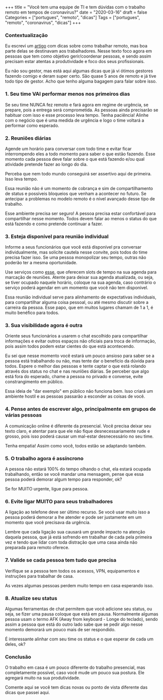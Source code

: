 +++
title = "Você tem uma equipe de TI e tem dúvidas com o trabalho remoto em tempos de coronavírus?"
date = "2020-03-16"
draft = false
Categories = ["portugues", "remoto", "dicas"]
Tags = ["portugues", "remoto", "coronavirus", "dicas"]
+++

### Contextualização

Eu escrevi um [artigo](https://gomex.me/2020/03/15/em-casa-por-conta-do-coronav%C3%ADrus-segue-algumas-dicas-para-trabalhar-remoto/) com dicas sobre como trabalhar remoto, mas boa parte delas se destinavam aos trabalhadores. Nesse texto foco agora em pessoas que tem como objetivo gerir/coordenar pessoas, e sendo assim precisam estar atentas a produtividade e foco dos seus profissionais.

Eu não sou gestor, mas está aqui algumas dicas que já vi ótimos gestores fazendo comigo e deram super certo. São quase 5 anos de remoto e já tive todo tipo de gestor. Acho que tenho alguma bagagem para falar sobre isso.

### 1. Seu time VAI performar menos nos primeiros dias

Se seu time NUNCA fez remoto e fará agora em regime de urgência, se prepare, pois a entrega será comprometida. As pessoas ainda precisarão se habituar com isso e esse processo leva tempo. Tenha paciência! Alinhe com o negócio que é uma medida de urgência e logo o time voltará a performar como esperado.

### 2. Reuniões diárias

Agende um horário para conversar com todo time e evitar ficar interrompendo eles a todo momento para saber o que estão fazendo. Esse momento cada pessoa deve falar sobre o que está fazendo e/ou qual atividade pretende fazer ao longo do dia.

Perceba que nem todo mundo conseguirá ser assertivo aqui de primeira. Isso leva tempo.

Essa reunião não é um momento de cobrança e sim de compartilhamento de status e possíveis bloqueios que venham a acontecer no futuro. Se antecipar a problemas no modelo remoto é o nível avançado desse tipo de trabalho.

Esse ambiente precisa ser seguro! A pessoa precisa estar confortável para compartilhar nesse momento. Todos devem falar ao menos o status do que está fazendo e como pretende continuar a fazer.

### 3. Esteja disponível para reunião individual

Informe a seus funcionários que você está disponível pra conversar individualmente, mas solicite cautela nesse convite, pois todos do time precisa fazer isso. Se uma pessoa monopolizar seu tempo, outras não poderão ter a mesma oportunidade.

Use serviços como [esse](https://calendly.com/pt), que oferecem slots de tempo na sua agenda para marcação de reuniões. Atente para deixar sua agenda atualizada, ou seja, se tiver ocupado naquele horário, coloque na sua agenda, caso contrário o serviço poderá agendar em um momento que você não tem disponível.

Essa reunião individual serve para alinhamento de expectativas individuais, para compartilhar alguma coisa pessoal, ou até mesmo discutir sobre a carreira da pessoa. Esse papo, que em muitos lugares chamam de 1 a 1, é muito benéfico para todos.

### 3. Sua visibilidade agora é outra

Oriente seus funcionários a usarem o chat escolhido para compartilhar informações e evitar outros espaços não oficiais para troca de informação, pois assim todos podem estar cientes do que está acontecendo.

Eu sei que nesse momento você estará um pouco ansioso para saber se a pessoa está trabalhando ou não, mas tente dar o benefício da dúvida para todos. Espere o melhor das pessoas e tente captar o que está rolando através dos status no chat e nas reunIões diárias. Se perceber que algo está fora do esperado, chame a pessoa no privado e converse, evite constrangimento em público.

Essa ideia de "dar exemplo" em público não funciona bem. Isso criará um ambiente hostil e as pessoas passarão a esconder as coisas de você.

### 4. Pense antes de escrever algo, principalmente em grupos de várias pessoas

A comunicação online é diferente da presencial. Você precisa deixar seu texto claro, e atentar para que ele não fique desnecessariamente rude e grosso, pois isso poderá causar um mal-estar desnecessário no seu time.

Tenha empatia! Assim como você, todos estão se adaptando também.

### 5. O trabalho agora é assíncrono

A pessoa não estará 100% do tempo olhando o chat, ela estará ocupada trabalhando, então se você mandar uma mensagem, pense que essa pessoa poderá demorar algum tempo para responder, ok?

Se for MUITO urgente, ligue para pessoa.

### 6. Evite ligar MUITO para seus trabalhadores

A ligação ao telefone deve ser último recurso. Se você usar muito isso a pessoa poderá demorar a lhe atender e pode ser justamente em um momento que você precisava da urgência.

Lembre que cada ligação sua causará um grande impacto na atenção daquela pessoa, que já está sofrendo em trabalhar de cada pela primeira vez e tendo que lidar com toda distração que uma casa ainda não preparada para remoto oferece.

### 7. Valide se cada pessoa tem tudo que precisa

Verifique se a pessoa tem todos os acessos, VPN, equipamentos e instruções para trabalhar de casa.

As vezes algumas pessoas perdem muito tempo em casa esperando isso.


### 8. Atualize seu status

Algumas ferramentas de chat permitem que você adicione seu status, ou seja, se fizer uma pausa coloque que está em pausa. Normalmente algumas pessoa usam o termo AFK (Away from keyboard - Longe do teclado), sendo assim a pessoa que está do outro lado sabe que se pedir algo nesse momento demorará um pouco mais de ser respondido.

É interessante alinhar com seu time os status e o que esperar de cada um deles, ok?

### Conclusão

O trabalho em casa é um pouco diferente do trabalho presencial, mas completamente possível, caso você mude um pouco sua postura. Ele agregará muito na sua produtividade.

Comente aqui se você tem dicas novas ou ponto de vista diferente das dicas que passei aqui.
